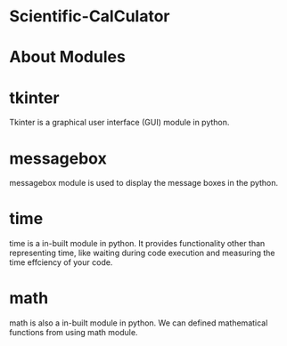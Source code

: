 # Scientific-CalCulator


# About Modules
# tkinter
Tkinter is a graphical user interface (GUI) module in python.


# messagebox
messagebox module is used to display the message boxes in the python.


# time
time is a in-built module in python. It provides functionality other than representing time, like waiting during code execution and measuring the time effciency of your code.


# math
math is also a in-built module in python. We can defined mathematical functions from using math module.
